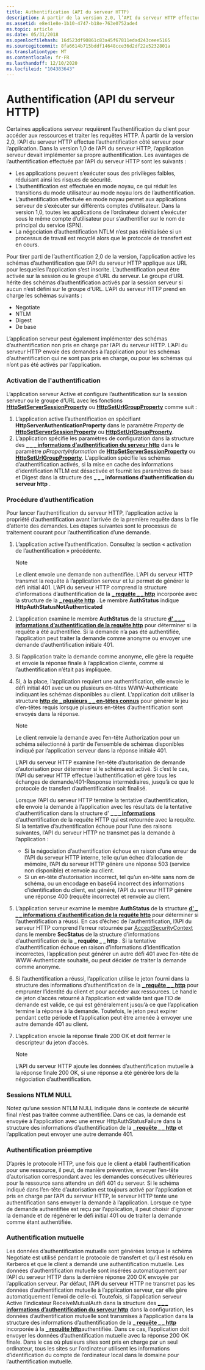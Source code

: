 ```yaml
---
title: Authentification (API du serveur HTTP)
description: À partir de la version 2,0, l’API du serveur HTTP effectue l’authentification côté serveur pour l’application.
ms.assetid: e8e41e8e-1b10-4747-b18e-763e0752ade4
ms.topic: article
ms.date: 05/31/2018
ms.openlocfilehash: 16d523df90861c83a45f67811edad243ceee5165
ms.sourcegitcommit: 8fa6614b715bddf14648cce36d2df22e5232801a
ms.translationtype: MT
ms.contentlocale: fr-FR
ms.lasthandoff: 12/10/2020
ms.locfileid: "104383643"
---
```

# <a name="authentication-http-server-api"></a>Authentification (API du serveur HTTP)

Certaines applications serveur requièrent l’authentification du client pour accéder aux ressources et traiter les requêtes HTTP. À partir de la version 2,0, l’API du serveur HTTP effectue l’authentification côté serveur pour l’application. Dans la version 1,0 de l’API du serveur HTTP, l’application serveur devait implémenter sa propre authentification. Les avantages de l’authentification effectuée par l’API du serveur HTTP sont les suivants :

-   Les applications peuvent s’exécuter sous des privilèges faibles, réduisant ainsi les risques de sécurité.
-   L’authentification est effectuée en mode noyau, ce qui réduit les transitions du mode utilisateur au mode noyau lors de l’authentification.
-   L’authentification effectuée en mode noyau permet aux applications serveur de s’exécuter sur différents comptes d’utilisateur. Dans la version 1,0, toutes les applications de l’ordinateur doivent s’exécuter sous le même compte d’utilisateur pour s’authentifier sur le nom de principal du service (SPN).
-   La négociation d’authentification NTLM n’est pas réinitialisée si un processus de travail est recyclé alors que le protocole de transfert est en cours.

Pour tirer parti de l’authentification 2,0 de la version, l’application active les schémas d’authentification que l’API du serveur HTTP applique aux URL pour lesquelles l’application s’est inscrite. L’authentification peut être activée sur la session ou le groupe d’URL du serveur. Le groupe d’URL hérite des schémas d’authentification activés par la session serveur si aucun n’est défini sur le groupe d’URL. L’API du serveur HTTP prend en charge les schémas suivants :

-   Negotiate
-   NTLM
-   Digest
-   De base

L’application serveur peut également implémenter des schémas d’authentification non pris en charge par l’API du serveur HTTP. L’API du serveur HTTP envoie des demandes à l’application pour les schémas d’authentification qui ne sont pas pris en charge, ou pour les schémas qui n’ont pas été activés par l’application.

### <a name="enabling-authentication"></a>Activation de l'authentification

L’application serveur Active et configure l’authentification sur la session serveur ou le groupe d’URL avec les fonctions [**HttpSetServerSessionProperty**](/windows/desktop/api/Http/nf-http-httpsetserversessionproperty) ou [**HttpSetUrlGroupProperty**](/windows/desktop/api/Http/nf-http-httpseturlgroupproperty) comme suit :

1.  L’application active l’authentification en spécifiant **HttpServerAuthenticationProperty** dans le paramètre *Property* de [**HttpSetServerSessionProperty**](/windows/desktop/api/Http/nf-http-httpsetserversessionproperty) ou [**HttpSetUrlGroupProperty**](/windows/desktop/api/Http/nf-http-httpseturlgroupproperty).
2.  L’application spécifie les paramètres de configuration dans la structure des [**\_ \_ \_ informations d’authentification du serveur http**](/windows/desktop/api/Http/ns-http-http_server_authentication_info) dans le paramètre *pPropertyInformation* de [**HttpSetServerSessionProperty**](/windows/desktop/api/Http/nf-http-httpsetserversessionproperty) ou [**HttpSetUrlGroupProperty**](/windows/desktop/api/Http/nf-http-httpseturlgroupproperty). L’application spécifie les schémas d’authentification activés, si la mise en cache des informations d’identification NTLM est désactivée et fournit les paramètres de base et Digest dans la structure des **\_ \_ \_ informations d’authentification du serveur http** .

### <a name="authentication-procedure"></a>Procédure d’authentification

Pour lancer l’authentification du serveur HTTP, l’application active la propriété d’authentification avant l’arrivée de la première requête dans la file d’attente des demandes. Les étapes suivantes sont le processus de traitement courant pour l’authentification d’une demande.

1.  L’application active l’authentification. Consultez la section « activation de l’authentification » précédente.
    > [!Note]  
    > Le client envoie une demande non authentifiée. L’API du serveur HTTP transmet la requête à l’application serveur et lui permet de générer le défi initial 401. L’API du serveur HTTP comprend la structure d’informations d’authentification de la [**\_ requête \_ \_ http**](/windows/desktop/api/Http/ns-http-http_request_auth_info) incorporée avec la structure de la [**\_ requête http**](/previous-versions/windows/desktop/legacy/aa364545(v=vs.85)) . Le membre **AuthStatus** indique **HttpAuthStatusNotAuthenticated**

     

2.  L’application examine le membre **AuthStatus** de la structure [**d' \_ \_ \_ informations d’authentification de la requête http**](/windows/desktop/api/Http/ns-http-http_request_auth_info) pour déterminer si la requête a été authentifiée. Si la demande n’a pas été authentifiée, l’application peut traiter la demande comme anonyme ou envoyer une demande d’authentification initiale 401.
3.  Si l’application traite la demande comme anonyme, elle gère la requête et envoie la réponse finale à l’application cliente, comme si l’authentification n’était pas impliquée.
4.  Si, à la place, l’application requiert une authentification, elle envoie le défi initial 401 avec un ou plusieurs en-têtes WWW-Authenticate indiquant les schémas disponibles au client. L’application doit utiliser la structure [**http de \_ plusieurs \_ \_ en-têtes connus**](/windows/desktop/api/Http/ns-http-http_multiple_known_headers) pour générer le jeu d’en-têtes requis lorsque plusieurs en-têtes d’authentification sont envoyés dans la réponse.
    > [!Note]
    >
    > Le client renvoie la demande avec l’en-tête Authorization pour un schéma sélectionné à partir de l’ensemble de schémas disponibles indiqué par l’application serveur dans la réponse initiale 401.
    >
    > L’API du serveur HTTP examine l’en-tête d’autorisation de demande d’autorisation pour déterminer si le schéma est activé. Si c’est le cas, l’API du serveur HTTP effectue l’authentification et gère tous les échanges de demande/401-Response intermédiaires, jusqu’à ce que le protocole de transfert d’authentification soit finalisé.
    >
    > Lorsque l’API du serveur HTTP termine la tentative d’authentification, elle envoie la demande à l’application avec les résultats de la tentative d’authentification dans la structure d' [**\_ \_ \_ informations**](/windows/desktop/api/Http/ns-http-http_request_auth_info) d’authentification de la requête HTTP qui est retournée avec la requête. Si la tentative d’authentification échoue pour l’une des raisons suivantes, l’API du serveur HTTP ne transmet pas la demande à l’application :
    >
    > -   Si la négociation d’authentification échoue en raison d’une erreur de l’API du serveur HTTP interne, telle qu’un échec d’allocation de mémoire, l’API du serveur HTTP génère une réponse 503 (service non disponible) et renvoie au client.
    > -   Si un en-tête d’autorisation incorrect, tel qu’un en-tête sans nom de schéma, ou un encodage en base64 incorrect des informations d’identification du client, est généré, l’API du serveur HTTP génère une réponse 400 (requête incorrecte) et renvoie au client.

     

5.  L’application serveur examine le membre **AuthStatus** de la structure [**d' \_ \_ \_ informations d’authentification de la requête http**](/windows/desktop/api/Http/ns-http-http_request_auth_info) pour déterminer si l’authentification a réussi. En cas d’échec de l’authentification, l’API du serveur HTTP comprend l’erreur retournée par [AcceptSecurityContext](/previous-versions/windows/embedded/ms937012(v=msdn.10)) dans le membre **SecStatus** de la structure d’informations d’authentification de la **\_ requête \_ \_ http** . Si la tentative d’authentification échoue en raison d’informations d’identification incorrectes, l’application peut générer un autre défi 401 avec l’en-tête de WWW-Authenticate souhaité, ou peut décider de traiter la demande comme anonyme.
6.  Si l’authentification a réussi, l’application utilise le jeton fourni dans la structure des informations d’authentification de la [**\_ requête \_ \_ http**](/windows/desktop/api/Http/ns-http-http_request_auth_info) pour emprunter l’identité du client et pour accéder aux ressources. Le handle de jeton d’accès retourné à l’application est valide tant que l’ID de demande est valide, ce qui est généralement jusqu’à ce que l’application termine la réponse à la demande. Toutefois, le jeton peut expirer pendant cette période et l’application peut être amenée à envoyer une autre demande 401 au client.
7.  L’application envoie la réponse finale 200 OK et doit fermer le descripteur du jeton d’accès.
    > [!Note]  
    > L’API du serveur HTTP ajoute les données d’authentification mutuelle à la réponse finale 200 OK, si une réponse a été générée lors de la négociation d’authentification.

     

### <a name="ntlm-null-sessions"></a>Sessions NTLM NULL

Notez qu’une session NTLM NULL indiquée dans le contexte de sécurité final n’est pas traitée comme authentifiée. Dans ce cas, la demande est envoyée à l’application avec une erreur HttpAuthStatusFailure dans la structure des informations d’authentification de la [**\_ requête \_ \_ http**](/windows/desktop/api/Http/ns-http-http_request_auth_info) et l’application peut envoyer une autre demande 401.

### <a name="preemptive-authentication"></a>Authentification préemptive

D’après le protocole HTTP, une fois que le client a établi l’authentification pour une ressource, il peut, de manière préventive, envoyer l’en-tête d’autorisation correspondant avec les demandes consécutives ultérieures pour la ressource sans attendre un défi 401 du serveur. Si le schéma indiqué dans l’en-tête d’autorisation est toujours activé par l’application et pris en charge par l’API du serveur HTTP, le serveur HTTP tente une authentification sans envoyer la demande à l’application. Lorsque ce type de demande authentifiée est reçu par l’application, il peut choisir d’ignorer la demande et de régénérer le défi initial 401 ou de traiter la demande comme étant authentifiée.

### <a name="mutual-authentication"></a>Authentification mutuelle

Les données d’authentification mutuelle sont générées lorsque le schéma Negotiate est utilisé pendant le protocole de transfert et qu’il est résolu en Kerberos et que le client a demandé une authentification mutuelle. Les données d’authentification mutuelle sont insérées automatiquement par l’API du serveur HTTP dans la dernière réponse 200 OK envoyée par l’application serveur. Par défaut, l’API du serveur HTTP ne transmet pas les données d’authentification mutuelle à l’application serveur, car elle gère automatiquement l’envoi de celle-ci. Toutefois, si l’application serveur Active l’indicateur ReceiveMutualAuth dans la structure des [**\_ \_ \_ informations d’authentification du serveur http**](/windows/desktop/api/Http/ns-http-http_server_authentication_info) dans la configuration, les données d’authentification mutuelle sont transmises à l’application dans la structure des informations d’authentification de la [**\_ requête \_ \_ http**](/windows/desktop/api/Http/ns-http-http_request_auth_info) incorporée à la [**\_ requête http**](/previous-versions/windows/desktop/legacy/aa364545(v=vs.85))authentifiée. Dans ce cas, l’application doit envoyer les données d’authentification mutuelle avec la réponse 200 OK finale. Dans le cas où plusieurs sites sont pris en charge par un seul ordinateur, tous les sites sur l’ordinateur utilisent les informations d’identification du compte de l’ordinateur local dans le domaine pour l’authentification mutuelle.

 

 
